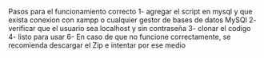 Pasos para el funcionamiento correcto
1- agregar el script en mysql y que exista conexion con xampp o cualquier gestor de bases de datos MySQl
2- verificar que el usuario sea localhost y sin contraseña
3- clonar el codigo
4- listo para usar
6- En caso de que no funcione correctamente, se recomienda descargar el Zip e intentar por ese medio
